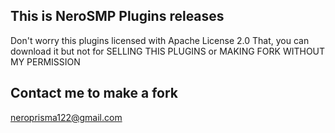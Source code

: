 ## This is NeroSMP Plugins releases
Don't worry this plugins licensed with Apache License 2.0 
That, you can download it but not for SELLING THIS PLUGINS or MAKING FORK WITHOUT MY PERMISSION
## Contact me to make a fork
neroprisma122@gmail.com

